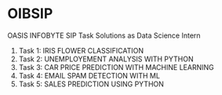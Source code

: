 # OIBSIP
OASIS INFOBYTE SIP Task Solutions as Data Science Intern

1. Task 1: IRIS FLOWER CLASSIFICATION
2. Task 2: UNEMPLOYEMENT ANALYSIS WITH PYTHON
3. Task 3: CAR PRICE PREDICTION WITH MACHINE LEARNING
4. Task 4: EMAIL SPAM DETECTION WITH ML
5. Task 5: SALES PREDICTION USING PYTHON
